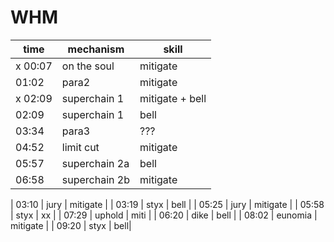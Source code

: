 # WHM
| time | mechanism | skill |
|---|---|---|
| x 00:07 | on the soul  | mitigate |
| 01:02 | para2  | mitigate |
| x 02:09 | superchain 1 | mitigate + bell |
| 02:09 | superchain 1 | bell |
| 03:34 | para3 | ??? |
| 04:52 | limit cut | mitigate |
| 05:57 | superchain 2a | bell |
| 06:58 | superchain 2b | mitigate |



| 03:10 | jury  | mitigate |
| 03:19 | styx  | bell |
| 05:25 | jury | mitigate |
| 05:58 | styx     | xx |
| 07:29 | uphold | miti |
| 06:20 | dike     | bell |
| 08:02 | eunomia  | mitigate |
| 09:20 | styx     | bell|
